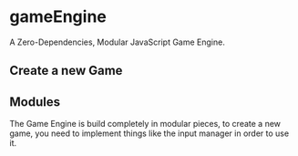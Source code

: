 # gameEngine
A Zero-Dependencies, Modular JavaScript Game Engine.

## Create a new Game

## Modules

The Game Engine is build completely in modular pieces, to create a new game, you need to implement things like the input manager in order to use it.